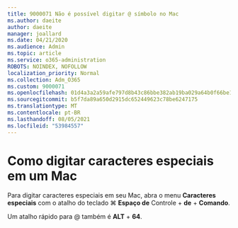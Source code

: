 ```yaml
---
title: 9000071 Não é possível digitar @ símbolo no Mac
ms.author: daeite
author: daeite
manager: joallard
ms.date: 04/21/2020
ms.audience: Admin
ms.topic: article
ms.service: o365-administration
ROBOTS: NOINDEX, NOFOLLOW
localization_priority: Normal
ms.collection: Adm_O365
ms.custom: 9000071
ms.openlocfilehash: 01d4a3a2a59afe797d8b43c86bbe382ab19ba029a64b0f66be11201201b9d319
ms.sourcegitcommit: b5f7da89a650d2915dc652449623c78be6247175
ms.translationtype: MT
ms.contentlocale: pt-BR
ms.lasthandoff: 08/05/2021
ms.locfileid: "53984557"
---
```

# <a name="how-to-type-special-characters-on-a-mac"></a>Como digitar caracteres especiais em um Mac

Para digitar caracteres especiais em seu Mac, abra o menu **Caracteres especiais** com o atalho do teclado ⌘ **Espaço de** Controle  +  **de**  +  **Comando**.

Um atalho rápido para @ também é **ALT**  +  **64**.